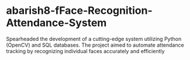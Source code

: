 # abarish8-fFace-Recognition-Attendance-System
 Spearheaded the development of a cutting-edge system utilizing Python (OpenCV) and SQL databases. The project aimed to automate attendance tracking by recognizing individual faces accurately and efficiently
